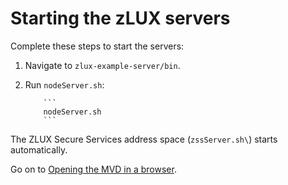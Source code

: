 # Starting the zLUX servers

Complete these steps to start the servers:

1.  Navigate to `zlux-example-server/bin`.
2.  Run `nodeServer.sh`:

            ```
            nodeServer.sh
            ```
The ZLUX Secure Services address space \(`zssServer.sh\`) starts automatically.

Go on to [Opening the MVD in a browser](mvd-instopendesktopbrowser.md).

